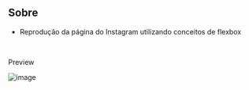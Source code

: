 ## Sobre
* Reprodução da página do Instagram utilizando conceitos de flexbox
<br>
<p>Preview</p>
<img src="https://i.ibb.co/CH6ty2z/image.png" alt="image" border="0">

